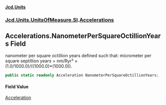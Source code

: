 #### [Jcd.Units](index.md 'index')
### [Jcd.Units.UnitsOfMeasure.SI](Jcd.Units.UnitsOfMeasure.SI.md 'Jcd.Units.UnitsOfMeasure.SI').[Accelerations](Accelerations.md 'Jcd.Units.UnitsOfMeasure.SI.Accelerations')

## Accelerations.NanometerPerSquareOctillionYears Field

nanometer per square octillion years defined such that: micrometer per square septillion years = nm/Ryr² ×  
(1.0/1000.0)/((1000.0)*(1000.0)).

```csharp
public static readonly Acceleration NanometerPerSquareOctillionYears;
```

#### Field Value
[Acceleration](Acceleration.md 'Jcd.Units.UnitTypes.Acceleration')